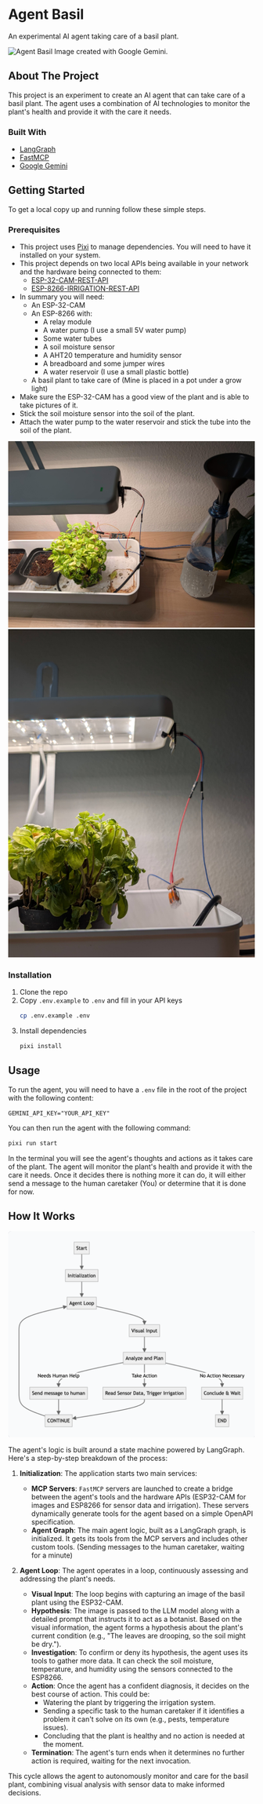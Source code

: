 # Agent Basil

An experimental AI agent taking care of a basil plant.

![Agent Basil](logo.png)
Image created with Google Gemini.

## About The Project

This project is an experiment to create an AI agent that can take care of a basil plant. The agent uses a combination of AI technologies to monitor the plant's health and provide it with the care it needs.

### Built With

*   [LangGraph](https://github.com/langchain-ai/langgraph)
*   [FastMCP](https://github.com/jlowin/fastmcp)
*   [Google Gemini](https://ai.google.dev/)

## Getting Started

To get a local copy up and running follow these simple steps.

### Prerequisites

- This project uses [Pixi](https://pixi.sh/) to manage dependencies. You will need to have it installed on your system.
- This project depends on two local APIs being available in your network and the hardware being connected to them:
    - [ESP-32-CAM-REST-API](https://github.com/dominik-reiner/esp32-cam-rest-api)
    - [ESP-8266-IRRIGATION-REST-API](https://github.com/dominik-reiner/esp8266-irrigation-rest-api)
- In summary you will need:
   - An ESP-32-CAM
   - An ESP-8266 with:
        - A relay module
        - A water pump (I use a small 5V water pump)
        - Some water tubes 
        - A soil moisture sensor
        - A AHT20 temperature and humidity sensor
        - A breadboard and some jumper wires
        - A water reservoir (I use a small plastic bottle)
   - A basil plant to take care of (Mine is placed in a pot under a grow light)
- Make sure the ESP-32-CAM has a good view of the plant and is able to take pictures of it.
- Stick the soil moisture sensor into the soil of the plant.
- Attach the water pump to the water reservoir and stick the tube into the soil of the plant.

![Agent Basil Setup](setup.jpg)
![Agent Basil Cam Setup](setup_cam.jpg)

### Installation

1. Clone the repo
2. Copy `.env.example` to `.env` and fill in your API keys
    ```sh
    cp .env.example .env
    ```
3. Install dependencies
    ```sh
    pixi install
    ```

## Usage

To run the agent, you will need to have a `.env` file in the root of the project with the following content:

```
GEMINI_API_KEY="YOUR_API_KEY"
```

You can then run the agent with the following command:

```sh
pixi run start
```

In the terminal you will see the agent's thoughts and actions as it takes care of the plant.
The agent will monitor the plant's health and provide it with the care it needs.
Once it decides there is nothing more it can do, it will either send a message to the human caretaker (You)
or determine that it is done for now.

## How It Works

![Agent Basil Architecture](agent_graph.png)

The agent's logic is built around a state machine powered by LangGraph. Here's a step-by-step breakdown of the process:

1.  **Initialization**: The application starts two main services:
    *   **MCP Servers**: `FastMCP` servers are launched to create a bridge between the agent's tools and the hardware APIs (ESP32-CAM for images and ESP8266 for sensor data and irrigation). These servers dynamically generate tools for the agent based on a simple OpenAPI specification.
    *   **Agent Graph**: The main agent logic, built as a LangGraph graph, is initialized. It gets its tools from the MCP servers and includes other custom tools. (Sending messages to the human caretaker, waiting for a minute)

2.  **Agent Loop**: The agent operates in a loop, continuously assessing and addressing the plant's needs.
    *   **Visual Input**: The loop begins with capturing an image of the basil plant using the ESP32-CAM.
    *   **Hypothesis**: The image is passed to the LLM model along with a detailed prompt that instructs it to act as a botanist. Based on the visual information, the agent forms a hypothesis about the plant's current condition (e.g., "The leaves are drooping, so the soil might be dry.").
    *   **Investigation**: To confirm or deny its hypothesis, the agent uses its tools to gather more data. It can check the soil moisture, temperature, and humidity using the sensors connected to the ESP8266.
    *   **Action**: Once the agent has a confident diagnosis, it decides on the best course of action. This could be:
        *   Watering the plant by triggering the irrigation system.
        *   Sending a specific task to the human caretaker if it identifies a problem it can't solve on its own (e.g., pests, temperature issues).
        *   Concluding that the plant is healthy and no action is needed at the moment.
    *   **Termination**: The agent's turn ends when it determines no further action is required, waiting for the next invocation.

This cycle allows the agent to autonomously monitor and care for the basil plant, combining visual analysis with sensor data to make informed decisions.
